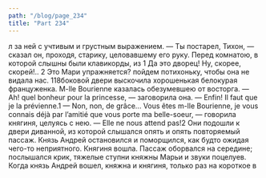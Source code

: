```yaml
---
path: "/blog/page_234"
title: "Part 234"
---
```


л за ней с учтивым и грустным выражением.
— Ты постарел, Тихон, — сказал он, проходя, старику, целовавшему его руку.
Перед комнатою, в которой слышны были клавикорды, из 1 Да это дворец! Ну, скорее, скорей!..
2 Это Мари упражняется? пойдем потихоньку, чтобы она не видала нас.
118боковой двери выскочила хорошенькая белокурая француженка. M-lle Bourienne казалась обезумевшею от восторга.
— Ah! quel bonheur pour la princesse, — заговорила она. — Enfin! Il faut que je la prévienne.1
— Non, non, de grâce... Vous êtes m-lle Bourienne, je vous connais déjà par l’amitié que vous porte ma belle-soeur, — говорила княгиня, целуясь с нею. — Elle ne nous attend pas!2
Они подошли к двери диванной, из которой слышался опять и опять повторяемый пассаж. Князь Андрей остановился и поморщился, как будто ожидая чего-то неприятного.
Княгиня вошла. Пассаж оборвался на середине; послышался крик, тяжелые ступни княжны Марьи и звуки поцелуев. Когда князь Андрей вошел, княжна и княгиня, только раз на короткое в
